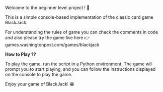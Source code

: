 Welcome to the beginner level project ! 👋

This is a simple console-based implementation of the classic card game BlackJack.

For understanding the rules of game you can check the comments in code 
and also please try the game live here 👉 games.washingtonpost.com/games/blackjack


**How to Play ??**

To play the game, run the script in a Python environment. The game will prompt you to start playing, and you can follow the instructions displayed on the console to play the game.

Enjoy your game of BlackJack! 😁
